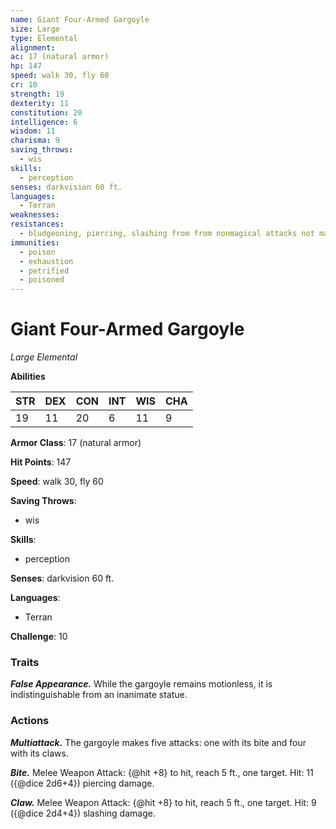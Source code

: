 ```yaml
---
name: Giant Four-Armed Gargoyle
size: Large
type: Elemental
alignment: 
ac: 17 (natural armor)
hp: 147
speed: walk 30, fly 60
cr: 10
strength: 19
dexterity: 11
constitution: 20
intelligence: 6
wisdom: 11
charisma: 9
saving_throws:
  - wis
skills:
  - perception
senses: darkvision 60 ft.
languages:
  - Terran
weaknesses:
resistances:
  - bludgeoning, piercing, slashing from from nonmagical attacks not made with adamantine weapons
immunities:
  - poison
  - exhaustion
  - petrified
  - poisoned
---
```


# Giant Four-Armed Gargoyle

*Large Elemental*

**Abilities**

| STR | DEX | CON | INT | WIS | CHA |
| --- | --- | --- | --- | --- | --- |
| 19 | 11 | 20 | 6 | 11 | 9 |

**Armor Class**: 17 (natural armor)

**Hit Points**: 147

**Speed**: walk 30, fly 60

**Saving Throws**:
  - wis

**Skills**:
  - perception

**Senses**: darkvision 60 ft.

**Languages**:
  - Terran

**Challenge**: 10

### Traits
***False Appearance.*** While the gargoyle remains motionless, it is indistinguishable from an inanimate statue.

### Actions
***Multiattack.*** The gargoyle makes five attacks: one with its bite and four with its claws.

***Bite.*** Melee Weapon Attack: {@hit +8} to hit, reach 5 ft., one target. Hit: 11 ({@dice 2d6+4}) piercing damage.

***Claw.*** Melee Weapon Attack: {@hit +8} to hit, reach 5 ft., one target. Hit: 9 ({@dice 2d4+4}) slashing damage.

